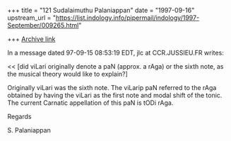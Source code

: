 +++
title = "121 Sudalaimuthu Palaniappan"
date = "1997-09-16"
upstream_url = "https://list.indology.info/pipermail/indology/1997-September/009265.html"

+++
[Archive link](https://list.indology.info/pipermail/indology/1997-September/009265.html)

In a message dated 97-09-15 08:53:19 EDT, jlc at CCR.JUSSIEU.FR writes:

<<  [did viLari originally denote a paN (approx. a rAga)
   or the sixth note, as the musical theory would like
   to explain?]
  >>
Originally viLari was the sixth note. The viLarip paN referred to the rAga
obtained by having the viLari as the first note and modal shift of the tonic.
The current Carnatic appellation of this paN is tODi rAga.

Regards

S. Palaniappan



